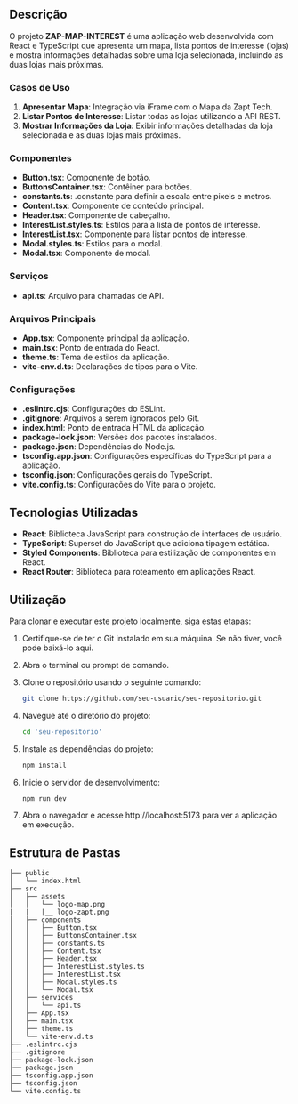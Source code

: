 
## Descrição

O projeto **ZAP-MAP-INTEREST** é uma aplicação web desenvolvida com React e TypeScript que apresenta um mapa, lista pontos de interesse (lojas) e mostra informações detalhadas sobre uma loja selecionada, incluindo as duas lojas mais próximas.

### Casos de Uso

1. **Apresentar Mapa**: Integração via iFrame com o Mapa da Zapt Tech.
2. **Listar Pontos de Interesse**: Listar todas as lojas utilizando a API REST.
3. **Mostrar Informações da Loja**: Exibir informações detalhadas da loja selecionada e as duas lojas mais próximas.

### Componentes

- **Button.tsx**: Componente de botão.
- **ButtonsContainer.tsx**: Contêiner para botões.
- **constants.ts**: .constante para definir a escala entre pixels e metros.
- **Content.tsx**: Componente de conteúdo principal.
- **Header.tsx**: Componente de cabeçalho.
- **InterestList.styles.ts**: Estilos para a lista de pontos de interesse.
- **InterestList.tsx**: Componente para listar pontos de interesse.
- **Modal.styles.ts**: Estilos para o modal.
- **Modal.tsx**: Componente de modal.

### Serviços

- **api.ts**: Arquivo para chamadas de API.

### Arquivos Principais

- **App.tsx**: Componente principal da aplicação.
- **main.tsx**: Ponto de entrada do React.
- **theme.ts**: Tema de estilos da aplicação.
- **vite-env.d.ts**: Declarações de tipos para o Vite.

### Configurações

- **.eslintrc.cjs**: Configurações do ESLint.
- **.gitignore**: Arquivos a serem ignorados pelo Git.
- **index.html**: Ponto de entrada HTML da aplicação.
- **package-lock.json**: Versões dos pacotes instalados.
- **package.json**: Dependências do Node.js.
- **tsconfig.app.json**: Configurações específicas do TypeScript para a aplicação.
- **tsconfig.json**: Configurações gerais do TypeScript.
- **vite.config.ts**: Configurações do Vite para o projeto.

## Tecnologias Utilizadas

- **React**: Biblioteca JavaScript para construção de interfaces de usuário.
- **TypeScript**: Superset do JavaScript que adiciona tipagem estática.
- **Styled Components**: Biblioteca para estilização de componentes em React.
- **React Router**: Biblioteca para roteamento em aplicações React.

## Utilização

Para clonar e executar este projeto localmente, siga estas etapas:

1. Certifique-se de ter o Git instalado em sua máquina. Se não tiver, você pode baixá-lo aqui.
2. Abra o terminal ou prompt de comando.
3. Clone o repositório usando o seguinte comando:

   ```bash
   git clone https://github.com/seu-usuario/seu-repositorio.git
4. Navegue até o diretório do projeto:

   ```bash
   cd 'seu-repositorio'
5. Instale as dependências do projeto:
   ```bash
   npm install
6. Inicie o servidor de desenvolvimento:
   ```bash
   npm run dev
7. Abra o navegador e acesse http://localhost:5173 para ver a aplicação em execução.

## Estrutura de Pastas

```plaintext
├── public
│   └── index.html
├── src
│   ├── assets
│   │   └── logo-map.png
|   |   |__ logo-zapt.png
│   ├── components
│   │   ├── Button.tsx
│   │   ├── ButtonsContainer.tsx
│   │   ├── constants.ts
│   │   ├── Content.tsx
│   │   ├── Header.tsx
│   │   ├── InterestList.styles.ts
│   │   ├── InterestList.tsx
│   │   ├── Modal.styles.ts
│   │   └── Modal.tsx
│   ├── services
│   │   └── api.ts
│   ├── App.tsx
│   ├── main.tsx
│   ├── theme.ts
│   └── vite-env.d.ts
├── .eslintrc.cjs
├── .gitignore
├── package-lock.json
├── package.json
├── tsconfig.app.json
├── tsconfig.json
└── vite.config.ts

